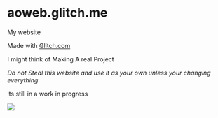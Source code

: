 # aoweb.glitch.me
My website

Made with <a href="https://glitch.com">Glitch.com</a>

I might think of Making A real Project

*Do not Steal this website and use it as your own unless your changing everything*

its still in a work in progress

![](https://cdn.glitch.com/fa9eb0b7-a619-4062-a6ce-787f1a2b72f7%2FMy%20Project9-20-2020_12-50-30PM.gif?v=1600620852719)
